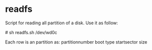 # readfs
Script for reading all partition of a disk.
Use it as follow:

\# sh readfs.sh /dev/wd0c

Each row is an partition as:
partitionnumber boot type startsector size

